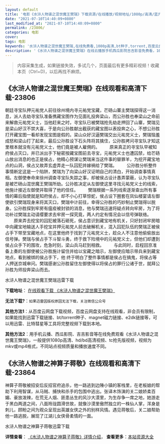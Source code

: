 ```yaml
---
layout: default
title: '电影《水浒人物谱之混世魔王樊瑞》下载资源/在线播放/视频地址/1080p/高清/蓝光'
date: "2021-07-10T14:40:09+0800"
last_modified_at: "2021-07-10T14:40:09+0800"
permalink: /23806/
categories: 电影
cover:
tags: 电影
keywords: '水浒人物谱之混世魔王樊瑞,在线免费看,1080p高清,bt种子,torrent,百度云盘,magnet,磁力链,迅雷下载资源'
description: '《水浒人物谱之混世魔王樊瑞》在线云播放手机西瓜影院吉吉影音免费看，1080p高清bd/hd未删减完整版和tc抢先枪版，mkv/mp4格式，附带bt/torrent种子、magnet/磁力链、百度云盘、网盘资源迅雷下载链接'
---
```


>内容采集生成，如果链接失效，多试几个，页面最后有更多精彩视频！收藏本页（Ctrl+D)，以后再找不麻烦。


## 《水浒人物谱之混世魔王樊瑞》在线观看和高清下载-23806

朝廷寻宝队押元祐党人前往徐州境内寻元祐党宝藏，芒砀山寨主樊瑞探得这一消息，派人去劫寻宝队准备携藏宝图作为见面礼投奔梁山，而公孙胜也奉梁山之命前来解救元祐党义士，当他赶来之时，寻宝队已被樊瑞抢先劫走押回了山寨，樊瑞见是梁山好汉不禁大喜，于是向公孙胜献出截获的藏宝图以表投奔之心，不想公孙胜打开藏宝图一看却发现宝图是假的。梁山众好汉逼樊瑞交出元祐党义士，樊瑞恼羞成怒和梁山打了起来，最后公孙胜设下石头阵将其擒住，公孙胜拷问寻宝队才知这里根本就没有元祐党义士，他们竟是被人雇佣的。 　　原来真正的寻宝队早被知府侯占灭口，并已派出手下秘密按藏宝图前去寻宝，元祐党义士也遭囚禁，给芒砀山放出消息的也正是侯占，他精心预谋让樊瑞来当这件事的替罪羊，为挖开藏宝地点的山洞，侯占又故弄玄虚弄走一队囚犯并嫁祸给了樊瑞。 　　公孙胜分析整件事情断定这是一个陷阱，樊瑞为了向梁山好汉证明自己的清白，开始调查事情真相。左御使奉命来徐州调查寻宝队失踪之事，却被侯占设计愚弄蒙蔽，认为寻宝队是被芒砀山混世魔王樊瑞所劫。公孙胜决定从左御使这里寻找元祐党义士的线索，他施计接近左御使并取得了他的信任。 　　樊瑞根据一系列线索逐渐查出所有事情的幕后指使就是知府侯占，却不小心打草惊蛇，侯占设下圈套在凤仙楼宴请左御使欲引樊瑞现身来将其灭口，樊瑞中计前往，幸得公孙胜的巧妙制止樊瑞得以脱身。公孙胜探到牢房有瘟疫被封锁的消息，他与樊瑞迅速将疑点转向牢房，为了将功补过樊瑞主动请缨要求去牢房一探究竟，两人约定有情况会以信号弹联络。 　　原来弄去挖宝的囚犯被落石砸死，侯占意识到藏宝地有机关，只好封闭牢房暗中向藏宝地输送人手挖宝并押元祐党人前去破解机关，混入囚犯队伍的樊瑞正被侯占手下带至宝藏地点，在这里他终于找到了元祐党义士，趁众人不注意他偷偷放出信号弹。樊瑞与侯占手下斗智斗勇，终于救下险境中的元祐党义士，但他们却遭到侯占众手下的围攻，危急时刻，梁山兵马赶到相救。 　　与此同时，启程回京准备上奏的左御使被公孙胜施计留住并给以宝藏之暗示，左御使应暗示带兵来到藏宝地点，看到被绑的侯占手下，他 终于明白了整件事情都是侯占在搞鬼，将侯占等人押送京城审问。樊瑞感谢公孙胜留住左御使得以将侯占的罪行公诸于世，就拜公孙胜为师投奔梁山而去。</p>


水浒人物谱之混世魔王樊瑞迅雷下载

**下载地址**： [在线观看下载 《水浒人物谱之混世魔王樊瑞》](https://www.993dy.com//vod-detail-id-24308.html) 


**无法下载?**：`如果迅雷因版权原因无法下载，关注微信公众号 `

**其他方法1**：从百度云网盘下载视频，百度云网盘支持在线观看，非会员有限制，如果能找到迅雷下载链接、bt/torrent种子、magnet磁力链接、e2dk链接等，可以用迅雷、比特彗星等工具将完整视频下载到本地。

**其他方法2**：用手机云播、西瓜影院、吉吉影音等在线免费观看《水浒人物谱之混世魔王樊瑞》，一般提供1080p高清、hd/bd高清视频、tc抢先版视频，视频为mkv或mp4格式，不同站点视频质量和播放速度不同。


## 《水浒人物谱之神算子蒋敬》在线观看和高清下载-23864

神算子蒋敬被招安后反招官府追杀，他一路逃到边陲小镇的客栈里，在老板娘的帮助下利用智谋，从马贼、捕快和杀手的包围中逃出。张译木饰演的关二娘娇柔百媚、豪放泼辣，在荒无人烟、匪患丛生的风沙大漠里，为生存争一席之地，她游走于黑白两道之间，八面玲珑圆滑世故，就像沙漠里傲然独立的一株仙人掌，浑身是刺儿，顾盼之间为观众呈现出英雄女侠之外的别样风情。遇见蒋敬后，关二娘帮助他一路逃脱，展现了江湖儿女侠骨柔情的一面。</p>


水浒人物谱之神算子蒋敬迅雷下载

**详情查看**： [《水浒人物谱之神算子蒋敬》详情介绍](/movie/23864/)， **查看更多**：[本站资源大全](/movie/t/all/)

